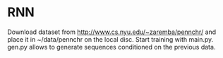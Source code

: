 RNN
===

Download dataset from http://www.cs.nyu.edu/~zaremba/pennchr/ and place it in ~/data/pennchr on the local disc. Start training
with main.py. gen.py allows to generate sequences conditioned on the previous data.
